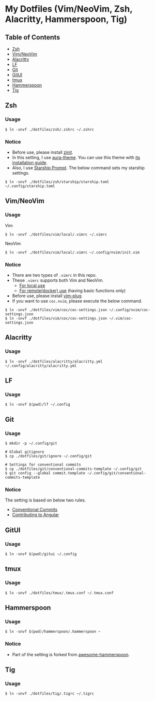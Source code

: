 # My Dotfiles (Vim/NeoVim, Zsh, Alacritty, Hammerspoon, Tig)

## Table of Contents
- [Zsh](#zsh)
- [Vim/NeoVim](#vim)
- [Alacritty](#alacritty)
- [LF](#lf)
- [Git](#git)
- [GitUI](#gitui)
- [tmux](#tmux)
- [Hammerspoon](#hammerspoon)
- [Tig](#tig)


<a id="zsh"></a>
## Zsh
### Usage
```
$ ln -snvf ./dotfiles/zsh/.zshrc ~/.zshrc
```
### Notice
- Before use, please install [zinit](https://github.com/zdharma/zinit).
- In this setting, I use [aura-theme](https://github.com/daltonmenezes/aura-theme). You can use this theme with [its installation guide](https://github.com/daltonmenezes/aura-theme/tree/main/packages/alacritty).
- Also, I use [Starship Prompt](https://starship.rs/). The below command sets my starship settings.
```
$ ln -snvf ./dotfiles/zsh/starship/starship.toml ~/.config/starship.toml
```

<a id="vim"></a>
## Vim/NeoVim
### Usage
Vim
```
$ ln -snvf ./dotfiles/vim/local/.vimrc ~/.vimrc
```
NeoVim
```
$ ln -snvf ./dotfiles/vim/local/.vimrc ~/.config/nvim/init.vim
```
### Notice
- There are two types of `.vimrc` in this repo.<br>
- These `.vimrc` supports both Vim and NeoVim.
    - [For local use](https://github.com/Tiger-0512/dotfiles/blob/main/vim/local/.vimrc)
    - [For remote(docker) use](https://github.com/Tiger-0512/dotfiles/blob/main/vim/remote/.vimrc) (having basic functions only)<br>
- Before use, please install [vim-plug](https://github.com/junegunn/vim-plug).<br>
- If you want to use `coc.nvim`, please execute the below command.
```
$ ln -snvf ./dotfiles/vim/coc/coc-settings.json ~/.config/nvim/coc-settings.json
$ ln -snvf ./dotfiles/vim/coc/coc-settings.json ~/.vim/coc-settings.json
```

<a id="alacritty"></a>
## Alacritty
### Usage
```
$ ln -snvf ./dotfiles/alacritty/alacritty.yml ~/.config/alacritty/alacritty.yml
```

<a id="lf"></a>
## LF
### Usage
```
$ ln -snvf $(pwd)/lf ~/.config
```

<a id="git"></a>
## Git
### Usage
```
$ mkdir -p ~/.config/git

# Global gitignore
$ cp ./dotfiles/git/ignore ~/.config/git

# Settings for conventional commits
$ cp ./dotfiles/git/conventional-commits-template ~/.config/git
$ git config --global commit.template ~/.config/git/conventional-commits-template
```
### Notice
The setting is based on below two rules.
- [Conventional Commits](https://www.conventionalcommits.org/en/v1.0.0/)
- [Contributing to Angular](https://github.com/angular/angular/blob/master/CONTRIBUTING.md)


<a id="gitui"></a>
## GitUI
### Usage
```
$ ln -snvf $(pwd)/gitui ~/.config
```


<a id="tmux"></a>
## tmux
### Usage
```
$ ln -snvf ./dotfiles/tmux/.tmux.conf ~/.tmux.conf
```

<a id="hammerspoon"></a>
## Hammerspoon
### Usage
```
$ ln -snvf $(pwd)/hammerspoon/.hammerspoon ~
```
### Notice
- Part of the setting is forked from [awesome-hammerspoon](https://github.com/ashfinal/awesome-hammerspoon).


<a id="tig"></a>
## Tig
### Usage
```
$ ln -snvf ./dotfiles/tig/.tigrc ~/.tigrc
```
